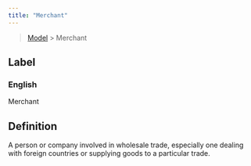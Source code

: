 ```yaml
---
title: "Merchant"
---
```


> [Model](../../) > Merchant

## Label

### English
Merchant


## Definition
A person or company involved in wholesale trade, especially one dealing with foreign countries or supplying goods to a particular trade. 


    
